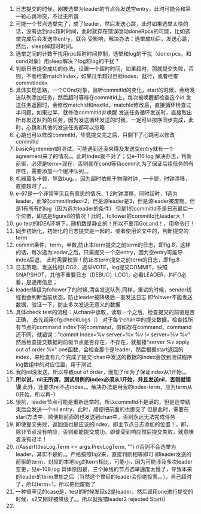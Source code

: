 1. 日志提交的时候，刚被选举为leader的节点会发送空entry，此时可能会和第一轮心跳冲突，不过无所谓
2. 可能一个节点选举完了，成了leader，然后发送心跳，此时如果选举太快的话，没有达到rpc超时时间，此时就存在错误改动doneRpcs的可能，比如选举完成后会发送空entry，就会
受影响，解决办法：选举成功后，发送心跳，然后，sleep掉超时时间。
3. 选举之间的计数干扰用rpc超时时间控制，选举和log的干扰（donerpcs，和cond对象）用sleep解决？log和log的干扰？
4. 判断日志提交成功的办法，设置一个超时时间，如果超时，那就提交失败，否则，不断检查matchIndex，如果过半超过目标index，就行，或者检查commitIndex
5. 具体实现思路，一个COnd对象，监听commitId的变化，start的时候，会给发送队列添加任务，然后超时等待在commitId上，每次被唤醒都检查这个id
发送任务返回时，会修改matchId和nextId，matchId修改后，直接循环检查过半问题，如果过半，就修改commitId并唤醒
发送任务循环发送时，直接取出所有发送队列的任务，因为发送循环发送的时候，一定可以按序同步完成，此时，心跳和其他的发送任务都可以忽略
6. 心跳也可以修改commitId，毕竟提交完之后，只剩下了心跳可以修改commitId
7. basicAgreement的测试，可能遇到还没来得及发送空entry就有一个agreement来了的情况。。此时index就不对了；见e-116.log
解决办法，判断前驱，必须是term=现在，否则就在cond等待commit,为了保证后续任务的有序性，需要添加一个缓冲队列。。
8. 机器莫名卡顿，导致bug。。因为超时依赖于物理时钟，一卡顿，时钟漂移，直接超时了。。
9. e-67是一个非常罕见且有意思的情况，1 2时钟漂移，同时超时，1选为leader，而1的commitIndex=2，但是源leader是3，但是源leader被废黜，但是1有所有的log（因为选为leader的条件）
但是1的commitId不是日志最后一个位置，即这是figure8的情况！此时，follower的commitId比leader大！
10. go test的IDEA环境下，随机数是静止的！所以不要用GoLand！，用命令行！
11. 同步初始化，初始化的日志提交是一起的，或者使用论文中的，判断提交的term
12. commit条件，term，半数,防止本term提交之前term的日志，即fig.8，这样的话，每次选为leader之后，只需提交一个空entry，因为空entry可能导index后退，
此时需要校验！防止本term提交之前term的日志，即fig.8
13. 日志策略，发送线程LOG2，选举VOTE，log提交COMMIT，快照SNAPSHOT，其他不重要日志（DEBUG）LOG1，必看LEADER，INFO必看，是通用信息；
14. leader降级为follower了的时候,清空发送队列,同样，重试的时候，sender线程也会判断当前状态，防止leader被降级后一直发送日志
即folower不能发送数据，验证一下，防止多次发送无意义的数据
15. 具体check test的流程：从chan中读取，读取一个之后，检查提交的前驱是否正确，
首先调用cfg.checkLogs（）
对于每个chan中的提交数据，检查找所有节点的command index下的command，假如存在command，command还不同，就错误："commit Index=%v server=%v %v != server=%v %v"
然后检查提交数据的前驱节点是否存在，不存在，就报错"server %v apply out of order %v"
one函数，会检查那个是leader，然后根据start返回的index，来检查有几个完成了提交
chan中发送的数据的index会放到测试程序log数组中的对应位置，用于测试
16. 我的nil没发送，所以导致out of order，而加了nil为了保证index从1开始。。
17. **所以说，nil无所谓，测试用例的index必须从1开始，并且发送nil，否则就错误**
此外，还要求nil不占index。。解决办法是用我的index-term，应为term从0开始，所以再-1
18. 很坑，leader节点可能是重新选举的，所以commitId不是满的，但是选举结束后会发送一个nil entry，此时，顺便把前面的也提交了
但是此时，需要在start方法中，顺便把前面的也发送到chan中，否则永远无法完成任务
19. 即使提交失败，返回值也是应该的index，即主节点日志添加的位置！，即，除非节点没有响应，否则都能提交成功。即使受到响应然后提交失败，就意味着没有过半！
20. //Assert(thisLog.Term <= args.PrevLogTerm, "") //否则不会选举为leader，其实不是的。。严格按照fig2来，直接判断相等即可
即leader发送的前驱的term，对应的本地log的term相比，可能小，因为可能涉及多次leader变更，见e-108.log
具体原因是，三个掉线的节点选举速度太慢了，导致本来的leader的term增加之后（当然这个曾经的leader会拒绝投票。。），自己超时了，所以term+1，所以把他废黜了
21. 一种很罕见的case是，test的时候发现s2是leader，然后调用one进行提交的时候，s2又刚好被降级了。。所以就报错leader2 rejected Start()
22. 